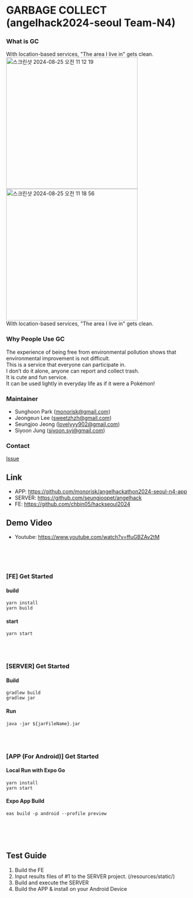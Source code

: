 # GARBAGE COLLECT (angelhack2024-seoul Team-N4)

### What is GC
With location-based services, "The area I live in" gets clean.
<img width="356" alt="스크린샷 2024-08-25 오전 11 12 19" src="https://github.com/user-attachments/assets/8df54bf5-c911-4453-949d-573f49ed2523"><img width="356" alt="스크린샷 2024-08-25 오전 11 18 56" src="https://github.com/user-attachments/assets/7ff0dcd0-e40c-4c46-8b2c-3d40f7bbeb2d">
<br>With location-based services, "The area I live in" gets clean.

### Why People Use GC
The experience of being free from environmental pollution shows that environmental improvement is not difficult.<br>
This is a service that everyone can participate in.<br>
I don’t do it alone, anyone can report and collect trash.<br>
It is cute and fun service.<br>
It can be used lightly in everyday life as if it were a Pokémon!<br>

### Maintainer
- Sunghoon Park (monorisk@gmail.com)
- Jeongeun Lee (sweetzhzh@gmail.com)
- Seungjoo Jeong (lovelyyy902@gmail.com)
- Siyoon Jung (siyoon.syj@gmail.com)

### Contact
[Issue](https://github.com/monorisk/angelhack2024-seoul-n4/issues)


## Link

- APP: https://github.com/monorisk/angelhackathon2024-seoul-n4-app
- SERVER: https://github.com/seungjoopet/angelhack
- FE: https://github.com/chbin05/hackseoul2024

## Demo Video

- Youtube: https://www.youtube.com/watch?v=ffuGBZAv2tM

<br>
<br>
<br>

### [FE] Get Started
#### build
```
yarn install
yarn build
```

#### start
```
yarn start
```

<br>
<br>

### [SERVER] Get Started
#### Build
```
gradlew build
gradlew jar
```
#### Run
```
java -jar ${jarFileName}.jar
```
<br>
<br>

### [APP (For Android)] Get Started
#### Local Run with Expo Go
```
yarn install
yarn start
```

#### Expo App Build
```
eas build -p android --profile preview
```

<br>
<br>
<br>

## Test Guide
1. Build the FE
2. Input results files of #1 to the SERVER project. (/resources/static/)
3. Build and execute the SERVER
4. Build the APP & install on your Android Device
